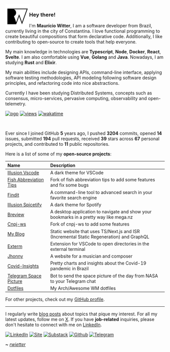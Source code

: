 <img align="left" width="15%" src="./icon.png">

### Hey there!

I'm **Maurício Witter**, I am a software developer from Brazil, currently living in the city of Constantina. I love functional programming to create beautiful compositions that form declarative code. Additionally, I like contributing to open-source to create tools that help everyone.

My main knowledge in technologies are **Typescript**, **Node**, **Docker**, **React**, **Svelte**. I am also comfortable using **Vue**, **Golang** and **Java**. Nowadays, I am studying **Rust** and **Elixir**.

My main abilities include designing APIs, command-line interface, applying software testing methodologies, API modeling following software design principles, and refactoring code into nice abstractions.

Currently I have been studying Distributed Systems, concepts such as consensus, micro-services, pervasive computing, observability and open-telemetry.

[![pgp](https://img.shields.io/badge/gpg-2F4A8C59535F3EDA-313131?style=flat&labelColor=545454&color=313131)](https://github.com/rwietter.gpg) [![views](https://komarev.com/ghpvc/?username=rwietter&style=flat&color=313131&label=views)](https://github.com/rwietter) [![wakatime](https://wakatime.com/badge/user/6a826599-f069-465f-81bf-4438e4f54426.svg?style=flat-square)](https://wakatime.com/@6a826599-f069-465f-81bf-4438e4f54426?style=for-the-badge)


<br>

Ever since I joined GitHub **5** years ago, I pushed **3204** commits, opened **14** issues, submitted **194** pull requests, received **39** stars across **67** personal projects, and contributed to **11** public repositories.

Here is a list of some of my **open-source projects**:

| Name                                                                         | Description                                                                               |
| :--------------------------------------------------------------------------- | :---------------------------------------------------------------------------------------- |
| [Illusion Vscode](https://github.com/rwietter/illusion-vscode-theme)         | A dark theme for VSCode                                                                   |
| [Fish Abbreviation Tips](https://github.com/rwietter/fish-abbreviation-tips) | Fork of fish abbreviation tips to add some features and fix some bugs                     |
| [Findit](https://github.com/rwietter/findit)                                 | A command-line tool to advanced search in your favorite search engine                     |
| [Illusion Spicetify](https://github.com/rwietter/illusion-spicetify)         | A dark theme for Spotify                                                                  |
| [Breview](https://github.com/rwietter/breview)                               | A desktop application to navigate and show your bookmarks in a pretty way like mega.nz    |
| [Cnpj-ws](https://github.com/rwietter/cnpj-ws)                               | Fork of cnpj-ws to add some features                                                      |
| [My Blog](https://github.com/rwietter/rwietter.xyz)                          | Static website that uses TS/Next.js and ISR (Incremental Static Regeneration) and GraphQL |
| [Exterm](https://github.com/rwietter/exterm-vscode)                          | Extension for VSCode to open directories in the external terminal                         |
| [Jhonny](https://github.com/rwietter/jhonny)                                 | A website for a musician and composer                                                     |
| [Covid-Insights](https://github.com/rwietter/covid-19-insights)              | Pretty charts and insights about the Covid-19 pandemic in Brazil                          |
| [Telegram Space Picture](https://github.com/rwietter/telegram-space-today)   | Bot to send the space picture of the day from NASA to your Telegram chat                  |
| [Dotfiles](https://github.com/rwietter/dotfiles)                             | My Arch/Awesome WM dotfiles                                                               |

For other projects, check out my [GitHub profile](https://github.com/rwietter?tab=repositories).

<hr />

I regularly write [blog posts](https://rwietterc.xyz/blog) about topics that pique my interest. For all my latest updates, follow me on [X](https://x.com/rwietter). If you have **job-related** inquiries, please don't hesitate to connect with me on [LinkedIn](https://www.linkedin.com/in/rwietter/).

<div>

  [![LinkedIn](https://img.shields.io/badge/linkedin-%230077B5.svg?style=for-the-badge&logo=linkedin&logoColor=white)](https://www.linkedin.com/in/rwietter/)
  [![Site](https://img.shields.io/badge/-Site-000?style=for-the-badge&logo=medium&logoColor=fff)](https://rwietterc.xyz)
  [![Substack](https://img.shields.io/badge/-Substack-fff?style=for-the-badge&logo=substack&logoColor=orange)](https://rwietter.substack.com)
  [![Github](https://img.shields.io/badge/github-%23181717.svg?style=for-the-badge&logo=github&logoColor=white)](https://github.com/rwietter)
  [![Telegram](https://img.shields.io/badge/-Telegram-007ACC?style=for-the-badge&logo=telegram&logoColor=white)](https://telegram.me/rwietter)

</div>

**~** [_rwietter_](https://rwietterc.xyz/)

